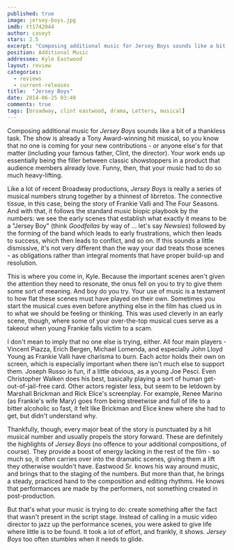 ```yaml
---
published: true
image: jersey-boys.jpg
imdb: tt1742044
author: caseyt 
stars: 2.5
excerpt: "Composing additional music for Jersey Boys sounds like a bit of a thankless task. The show is already a Tony Award-winning hit musical, so you know that no one is coming for your new contributions - or anyone else's for that matter (including your famous father, Clint, the director)."
position: Additional Music
addressee: Kyle Eastwood
layout: review
categories: 
  - reviews
  - current-releases
title:  "Jersey Boys"
date: 2014-06-25 03:49
comments: true
tags: [broadway, clint eastwood, drama, Letters, musical]
---
```

Composing additional music for _Jersey Boys_ sounds like a bit of a thankless task. The show is already a Tony Award-winning hit musical, so you know that no one is coming for your new contributions - or anyone else's for that matter (including your famous father, Clint, the director). Your work ends up essentially being the filler between classic showstoppers in a product that audience members already love. Funny, then, that your music had to do so much heavy-lifting.

Like a lot of recent Broadway productions, _Jersey Boys_ is really a series of musical numbers strung together by a thinnest of librretos. The connective tissue, in this case, being the story of Frankie Valli and The Four Seasons. And with that, it follows the standard music biopic playbook by the numbers: we see the early scenes that establish what exactly it means to be a "Jersey Boy" (think _Goodfellas_ by way of … let's say _Newsies_) followed by the forming of the band which leads to early frustrations, which then leads to success, which then leads to conflict, and so on. If this sounds a little dismissive, it's not very different than the way your dad treats those scenes - as obligations rather than integral moments that have proper build-up and resolution.

This is where you come in, Kyle. Because the important scenes aren't given the attention they need to resonate, the onus fell on you to try to give them some sort of meaning. And boy do you try. Your use of music is a testament to how flat these scenes must have played on their own. Sometimes you start the musical cues even before anything else in the film has clued us in to what we should be feeling or thinking. This was used cleverly in an early scene, though, where some of your over-the-top musical cues serve as a takeout when young Frankie falls victim to a scam.

I don't mean to imply that no one else is trying, either. All four main players - Vincent Piazza, Erich Bergen, Michael Lomenda, and especially John Lloyd Young as Frankie Valli have charisma to burn. Each actor holds their own on screen, which is especially important when there isn't much else to support them. Joseph Russo is fun, if a little obvious, as a young Joe Pesci. Even Christopher Walken does his best, basically playing a sort of human get-out-of-jail-free card. Other actors register less, but seem to be letdown by Marshall Brickman and Rick Elice's screenplay. For example, Renee Marino (as Frankie's wife Mary) goes from being streetwise and full of life to a bitter alcoholic so fast, it felt like Brickman and Elice knew where she had to get, but didn't understand why.

Thankfully, though, every major beat of the story is punctuated by a hit musical number and usually propels the story forward. These are definitely the highlights of _Jersey Boys_ (no offence to your additional compositions, of course). They provide a boost of energy lacking in the rest of the film - so much so, it often carries over into the dramatic scenes, giving them a lift they otherwise wouldn't have. Eastwood Sr. knows his way around music, and brings that to the staging of the numbers. But more than that, he brings a steady, practiced hand to the composition and editing rhythms. He knows that performances are made by the performers, not something created in post-production.

But that's what your music is trying to do: create something after the fact that wasn't present in the script stage. Instead of calling in a music video director to jazz up the performance scenes, you were asked to give life where little is to be found. It took a lot of effort, and frankly, it shows. _Jersey Boys_ too often stumbles when it needs to glide.